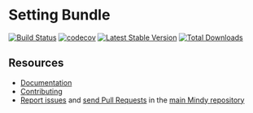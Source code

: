 # Setting Bundle

[![Build Status](https://travis-ci.org/MindyPHP/SettingBundle.svg?branch=master)](https://travis-ci.org/MindyPHP/SettingBundle)
[![codecov](https://codecov.io/gh/MindyPHP/SettingBundle/branch/master/graph/badge.svg)](https://codecov.io/gh/MindyPHP/SettingBundle)
[![Latest Stable Version](https://poser.pugx.org/mindy/setting-bundle/v/stable.svg)](https://packagist.org/packages/mindy/setting-bundle)
[![Total Downloads](https://poser.pugx.org/mindy/setting-bundle/downloads.svg)](https://packagist.org/packages/mindy/setting-bundle)

Resources
---------

  * [Documentation](https://mindy-cms.com/doc/current/bundles/user/index.html)
  * [Contributing](https://mindy-cms.com/doc/current/contributing/index.html)
  * [Report issues](https://github.com/MindyPHP/mindy/issues) and
    [send Pull Requests](https://github.com/MindyPHP/mindy/pulls)
    in the [main Mindy repository](https://github.com/MindyPHP/mindy)
